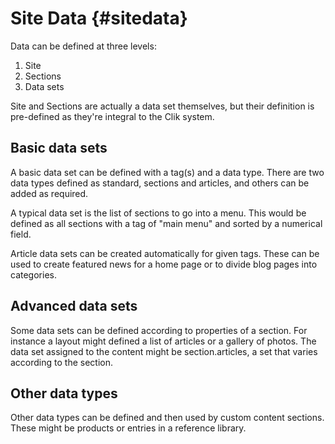 # Site Data {#sitedata}

Data can be defined at three levels:

1. Site
2. Sections
3. Data sets

Site and Sections are actually a data set themselves, but their definition is pre-defined as they're integral to the Clik system.

## Basic data sets

A basic data set can be defined with a tag(s) and a data type. There are two data types defined as standard, sections and articles, and others can be added as required.

A typical data set is the list of sections to go into a menu. This would be defined as all sections with a tag of "main menu" and sorted by a numerical field.

Article data sets can be created automatically for given tags. These can be used to create featured news for a home page or to divide blog pages into categories.

## Advanced data sets

Some data sets can be defined according to properties of a section. For instance a layout might defined a list of articles or a gallery of photos. The data set assigned to the content might be section.articles, a set that varies according to the section.

## Other data types

Other data types can be defined and then used by custom content sections. These might be products or entries in a reference library.
